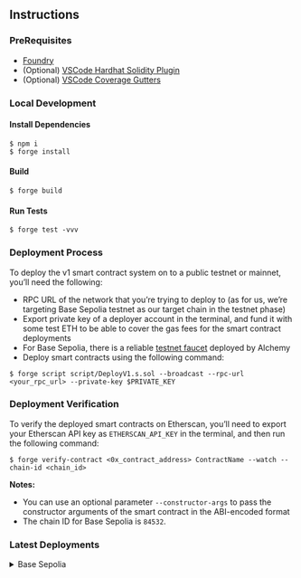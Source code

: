 ## Instructions

### PreRequisites

- [Foundry](https://getfoundry.sh)
- (Optional) [VSCode Hardhat Solidity Plugin](https://marketplace.visualstudio.com/items?itemName=NomicFoundation.hardhat-solidity)
- (Optional) [VSCode Coverage Gutters](https://marketplace.visualstudio.com/items?itemName=ryanluker.vscode-coverage-gutters)

### Local Development

#### Install Dependencies

```shell
$ npm i
$ forge install
```

#### Build

```shell
$ forge build
```

#### Run Tests

```shell
$ forge test -vvv
```

### Deployment Process

To deploy the v1 smart contract system on to a public testnet or mainnet, you’ll need the following:
- RPC URL of the network that you’re trying to deploy to (as for us, we’re targeting Base Sepolia testnet as our target chain in the testnet phase)
- Export private key of a deployer account in the terminal, and fund it with some test ETH to be able to cover the gas fees for the smart contract deployments
- For Base Sepolia, there is a reliable [testnet faucet](https://www.alchemy.com/faucets/base-sepolia) deployed by Alchemy
- Deploy smart contracts using the following command:

```shell
$ forge script script/DeployV1.s.sol --broadcast --rpc-url <your_rpc_url> --private-key $PRIVATE_KEY
```

### Deployment Verification

To verify the deployed smart contracts on Etherscan, you’ll need to export your Etherscan API key as `ETHERSCAN_API_KEY` in the terminal, and then run the following command:

```shell
$ forge verify-contract <0x_contract_address> ContractName --watch --chain-id <chain_id>
```

**Notes:**
- You can use an optional parameter `--constructor-args` to pass the constructor arguments of the smart contract in the ABI-encoded format
- The chain ID for Base Sepolia is `84532`.

### Latest Deployments

<details>

<summary>Base Sepolia</summary>

- [AtomWallet implementation](https://sepolia.basescan.org/address/0x67601BcddCD15C1da7dbb449ec196b9eAc84A4c6)
- [AtomWalletBeacon](https://sepolia.basescan.org/address/0x9fBb10f4027f001c12086f98CE5145B694B4016C)
- [EthMultiVault implementation](https://sepolia.basescan.org/address/0x54d9e246D1DE5ff8bF196d5585D5D625Def86871)
- [EthMultiVault proxy](https://sepolia.basescan.org/address/0x2a30dCDAd9fe511A358F5C99060068956c00edb4)
- [ProxyAdmin](https://sepolia.basescan.org/address/0x76A44BaDDD4c490273E7D39D0276CfFAaC6eD275)